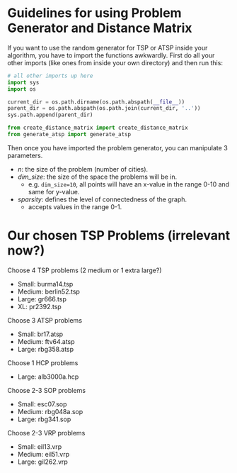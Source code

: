 # Guidelines for using Problem Generator and Distance Matrix
If you want to use the random generator for TSP or ATSP inside your algorithm, you have to import the functions awkwardly.
First do all your other imports (like ones from inside your own directory) and then run this:

```python
# all other imports up here
import sys
import os

current_dir = os.path.dirname(os.path.abspath(__file__))
parent_dir = os.path.abspath(os.path.join(current_dir, '..'))
sys.path.append(parent_dir)

from create_distance_matrix import create_distance_matrix
from generate_atsp import generate_atsp
```

Then once you have imported the problem generator, you can manipulate 3 parameters.
- *n*: the size of the problem (number of cities).
- *dim_size*: the size of the space the problems will be in.
  - e.g. `dim_size=10`, all points will have an x-value in the range 0-10 and same for y-value.
- *sparsity*: defines the level of connectedness of the graph.
  - accepts values in the range 0-1.

# Our chosen TSP Problems (irrelevant now?)
Choose 4 TSP problems (2 medium or 1 extra large?)
- Small:  burma14.tsp
- Medium: berlin52.tsp
- Large:  gr666.tsp
- XL:     pr2392.tsp

Choose 3 ATSP problems
- Small:  br17.atsp
- Medium: ftv64.atsp
- Large:  rbg358.atsp

Choose 1 HCP problems
- Large: alb3000a.hcp

Choose 2-3 SOP problems
- Small:  esc07.sop
- Medium: rbg048a.sop
- Large:  rbg341.sop

Choose 2-3 VRP problems
- Small:  eil13.vrp
- Medium: eil51.vrp
- Large:  gil262.vrp
